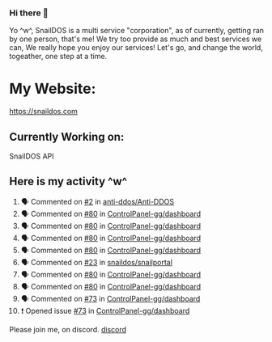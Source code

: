 ### Hi there 👋
Yo ^w^,
SnailDOS is a multi service "corporation", as of currently, getting ran by one person, that's me!
We try too provide as much and best services we can, We really hope you enjoy our services!
Let's go, and change the world, togeather, one step at a time.
# My Website:
https://snaildos.com
## Currently Working on:
SnailDOS API
## Here is my activity ^w^
<!--START_SECTION:activity-->
1. 🗣 Commented on [#2](https://github.com/anti-ddos/Anti-DDOS/issues/2) in [anti-ddos/Anti-DDOS](https://github.com/anti-ddos/Anti-DDOS)
2. 🗣 Commented on [#80](https://github.com/ControlPanel-gg/dashboard/issues/80) in [ControlPanel-gg/dashboard](https://github.com/ControlPanel-gg/dashboard)
3. 🗣 Commented on [#80](https://github.com/ControlPanel-gg/dashboard/issues/80) in [ControlPanel-gg/dashboard](https://github.com/ControlPanel-gg/dashboard)
4. 🗣 Commented on [#80](https://github.com/ControlPanel-gg/dashboard/issues/80) in [ControlPanel-gg/dashboard](https://github.com/ControlPanel-gg/dashboard)
5. 🗣 Commented on [#80](https://github.com/ControlPanel-gg/dashboard/issues/80) in [ControlPanel-gg/dashboard](https://github.com/ControlPanel-gg/dashboard)
6. 🗣 Commented on [#23](https://github.com/snaildos/snailportal/issues/23) in [snaildos/snailportal](https://github.com/snaildos/snailportal)
7. 🗣 Commented on [#80](https://github.com/ControlPanel-gg/dashboard/issues/80) in [ControlPanel-gg/dashboard](https://github.com/ControlPanel-gg/dashboard)
8. 🗣 Commented on [#80](https://github.com/ControlPanel-gg/dashboard/issues/80) in [ControlPanel-gg/dashboard](https://github.com/ControlPanel-gg/dashboard)
9. 🗣 Commented on [#73](https://github.com/ControlPanel-gg/dashboard/issues/73) in [ControlPanel-gg/dashboard](https://github.com/ControlPanel-gg/dashboard)
10. ❗️ Opened issue [#73](https://github.com/ControlPanel-gg/dashboard/issues/73) in [ControlPanel-gg/dashboard](https://github.com/ControlPanel-gg/dashboard)
<!--END_SECTION:activity-->
Please join me, on discord.
[discord](https://invite.gg/snaildos)
